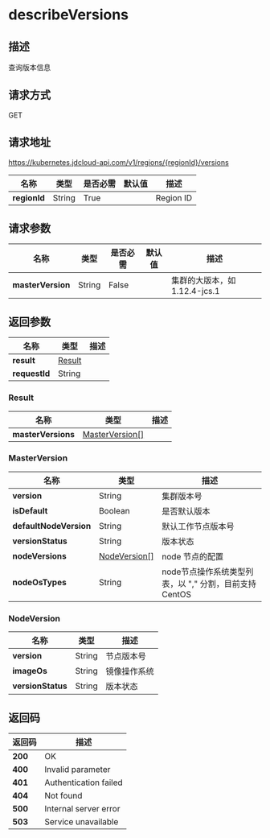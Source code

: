 # describeVersions


## 描述
查询版本信息

## 请求方式
GET

## 请求地址
https://kubernetes.jdcloud-api.com/v1/regions/{regionId}/versions

|名称|类型|是否必需|默认值|描述|
|---|---|---|---|---|
|**regionId**|String|True| |Region ID|

## 请求参数
|名称|类型|是否必需|默认值|描述|
|---|---|---|---|---|
|**masterVersion**|String|False| |集群的大版本，如 1.12.4-jcs.1|


## 返回参数
|名称|类型|描述|
|---|---|---|
|**result**|[Result](describeversions#result)| |
|**requestId**|String| |

### <div id="result">Result</div>
|名称|类型|描述|
|---|---|---|
|**masterVersions**|[MasterVersion[]](describeversions#masterversion)| |
### <div id="masterversion">MasterVersion</div>
|名称|类型|描述|
|---|---|---|
|**version**|String|集群版本号|
|**isDefault**|Boolean|是否默认版本|
|**defaultNodeVersion**|String|默认工作节点版本号|
|**versionStatus**|String|版本状态|
|**nodeVersions**|[NodeVersion[]](describeversions#nodeversion)|node 节点的配置|
|**nodeOsTypes**|String|node节点操作系统类型列表，以 "," 分割，目前支持 CentOS|Windows|
### <div id="nodeversion">NodeVersion</div>
|名称|类型|描述|
|---|---|---|
|**version**|String|节点版本号|
|**imageOs**|String|镜像操作系统|
|**versionStatus**|String|版本状态|

## 返回码
|返回码|描述|
|---|---|
|**200**|OK|
|**400**|Invalid parameter|
|**401**|Authentication failed|
|**404**|Not found|
|**500**|Internal server error|
|**503**|Service unavailable|
